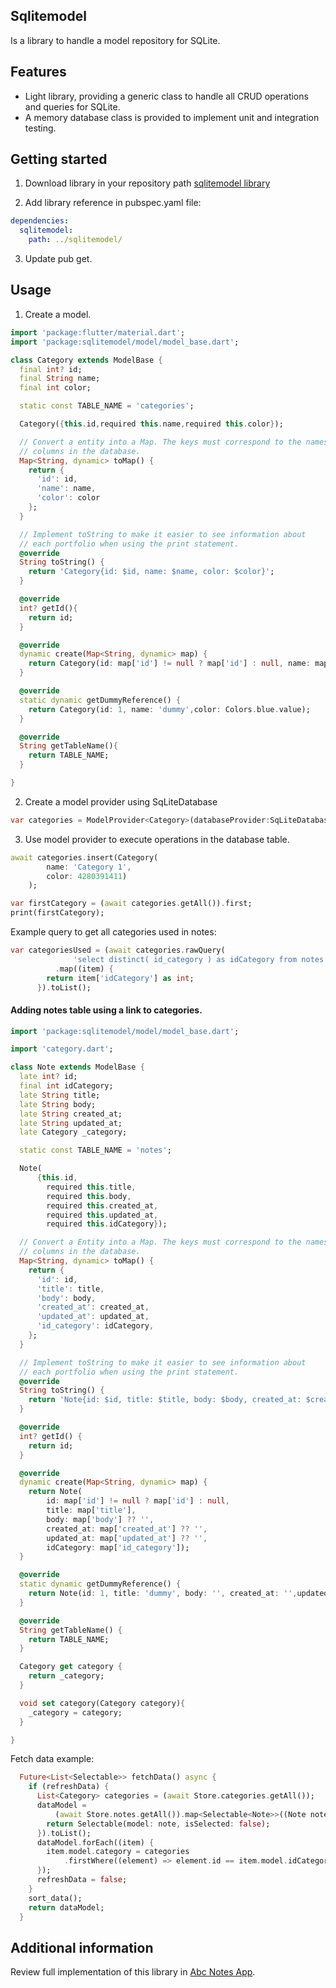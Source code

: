## Sqlitemodel

Is a library to handle a model repository for SQLite.

## Features

- Light library, providing a generic class to handle all CRUD operations and queries for SQLite.
- A memory database class is provided to implement unit and integration testing.

## Getting started

1. Download library in your repository path
  [sqlitemodel library](http://google.com)

2. Add library reference in pubspec.yaml file:
```yaml
dependencies:
  sqlitemodel:
    path: ../sqlitemodel/
```

3. Update pub get.



## Usage

1. Create a model.
```dart
import 'package:flutter/material.dart';
import 'package:sqlitemodel/model/model_base.dart';

class Category extends ModelBase {
  final int? id;
  final String name;
  final int color;

  static const TABLE_NAME = 'categories';

  Category({this.id,required this.name,required this.color});

  // Convert a entity into a Map. The keys must correspond to the names of the
  // columns in the database.
  Map<String, dynamic> toMap() {
    return {
      'id': id,
      'name': name,
      'color': color
    };
  }

  // Implement toString to make it easier to see information about
  // each portfolio when using the print statement.
  @override
  String toString() {
    return 'Category{id: $id, name: $name, color: $color}';
  }

  @override
  int? getId(){
    return id;
  }

  @override
  dynamic create(Map<String, dynamic> map) {
    return Category(id: map['id'] != null ? map['id'] : null, name: map['name'], color: map['color']);
  }

  @override
  static dynamic getDummyReference() {
    return Category(id: 1, name: 'dummy',color: Colors.blue.value);
  }

  @override
  String getTableName(){
    return TABLE_NAME;
  }

}
```

2. Create a model provider using SqLiteDatabase
```dart
var categories = ModelProvider<Category>(databaseProvider:SqLiteDatabase(), model: Category.getDummyReference());
```

3. Use model provider to execute operations in the database table.
```dart
await categories.insert(Category(
        name: 'Category 1',
        color: 4280391411)        
    );

var firstCategory = (await categories.getAll()).first;
print(firstCategory);
```

Example query to get all categories used in notes:

```dart
var categoriesUsed = (await categories.rawQuery(
              'select distinct( id_category ) as idCategory from notes'))
          .map((item) {
        return item['idCategory'] as int;
      }).toList();
```

#### Adding notes table using a link to categories.

```dart
import 'package:sqlitemodel/model/model_base.dart';

import 'category.dart';

class Note extends ModelBase {
  late int? id;
  final int idCategory;
  late String title;
  late String body;
  late String created_at;
  late String updated_at;
  late Category _category;

  static const TABLE_NAME = 'notes';

  Note(
      {this.id,
        required this.title,
        required this.body,
        required this.created_at,
        required this.updated_at,
        required this.idCategory});

  // Convert a Entity into a Map. The keys must correspond to the names of the
  // columns in the database.
  Map<String, dynamic> toMap() {
    return {
      'id': id,
      'title': title,
      'body': body,
      'created_at': created_at,
      'updated_at': updated_at,
      'id_category': idCategory,
    };
  }

  // Implement toString to make it easier to see information about
  // each portfolio when using the print statement.
  @override
  String toString() {
    return 'Note{id: $id, title: $title, body: $body, created_at: $created_at, created_at: $created_at, id_category: $idCategory}';
  }

  @override
  int? getId() {
    return id;
  }

  @override
  dynamic create(Map<String, dynamic> map) {
    return Note(
        id: map['id'] != null ? map['id'] : null,
        title: map['title'],
        body: map['body'] ?? '',
        created_at: map['created_at'] ?? '',
        updated_at: map['updated_at'] ?? '',
        idCategory: map['id_category']);
  }

  @override
  static dynamic getDummyReference() {
    return Note(id: 1, title: 'dummy', body: '', created_at: '',updated_at: '', idCategory: 1);
  }

  @override
  String getTableName() {
    return TABLE_NAME;
  }

  Category get category {
    return _category;
  }

  void set category(Category category){
    _category = category;
  }

}

```

Fetch data example:
```dart
  Future<List<Selectable>> fetchData() async {
    if (refreshData) {
      List<Category> categories = (await Store.categories.getAll());
      dataModel =
          (await Store.notes.getAll()).map<Selectable<Note>>((Note note) {
        return Selectable(model: note, isSelected: false);
      }).toList();
      dataModel.forEach((item) {
        item.model.category = categories
            .firstWhere((element) => element.id == item.model.idCategory);
      });
      refreshData = false;
    }
    sort_data();
    return dataModel;
  }
```

## Additional information

Review full implementation of this library in [Abc Notes App](https://github.com/abarajasca/abc_notes).